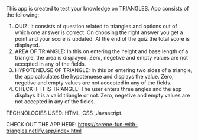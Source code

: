This app is created to test your knowledge on TRIANGLES.
App consists of the following:
1. QUIZ: It consists of question related to triangles and options out of which one answer is correct.
   On choosing the right answer you get a point and your score is updated.
   At the end of the quiz the total score is displayed.
2. AREA OF TRIANGLE: In this on entering the height and base length of a triangle, the area is displayed.
   Zero, negetive and empty values are not accepted in any of the fields.
3. HYPOTENEUSE OF TRIANGLE: In this on entering two sides of a triangle, the app calculates the hypotenuese and displays the value.
   Zero, negetive and empty values are not accepted in any of the fields.
4. CHECK IF IT IS TRIANGLE: The user enters three angles and the app displays it is a valid triangle or not.
   Zero, negetive and empty values are not accepted in any of the fields.
   
TECHNOLOGIES USED: HTML ,CSS ,Javascript.

CHECK OUT THE APP HERE:
https://serene-fun-with-triangles.netlify.app/index.html

